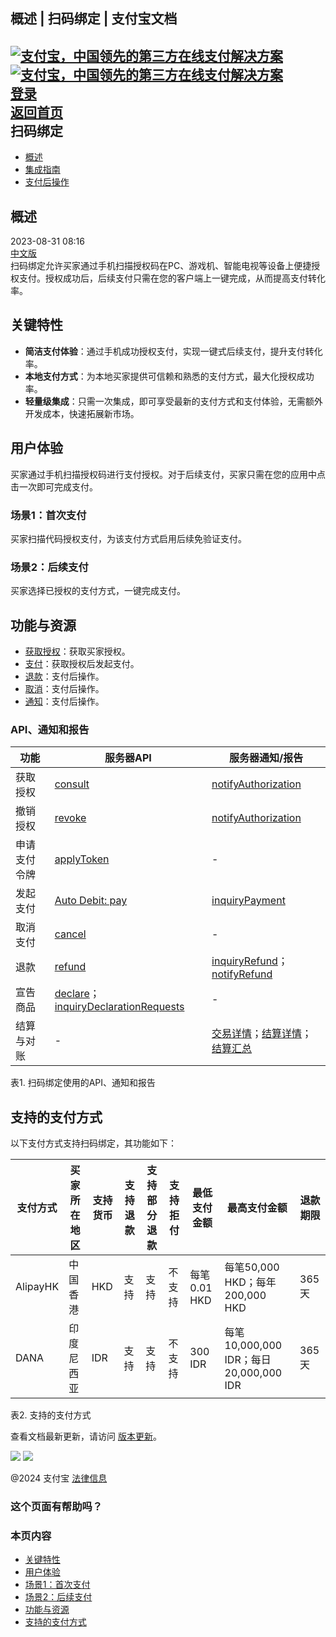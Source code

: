 概述 | 扫码绑定 | 支付宝文档
----------------------
[![支付宝，中国领先的第三方在线支付解决方案](https://ac.alipay.com/storage/2024/3/26/d66c43c0-440d-4c97-9976-f2028a2c8c5e.svg) ![支付宝，中国领先的第三方在线支付解决方案](https://ac.alipay.com/storage/2024/3/26/a48bd336-aea0-4f16-bf83-616eacbb4434.svg)](/docs/)  
[登录](https://global.alipay.com/ilogin/account_login.htm?goto=https%3A%2F%2Fglobal.alipay.com%2Fdocs%2Fac%2Fscantopay_en%2Foverview)  
[返回首页](../../)  
扫码绑定
---------

  * [概述](/docs/ac/scantopay_en/overview)
  * [集成指南](/docs/ac/scantopay_en/quickstart)
  * [支付后操作](/docs/ac/scantopay_en/post-payment)

概述
----

2023-08-31 08:16  
[中文版](https://global.alipay.com/docs/ac/scantopay_cn/overview)  
扫码绑定允许买家通过手机扫描授权码在PC、游戏机、智能电视等设备上便捷授权支付。授权成功后，后续支付只需在您的客户端上一键完成，从而提高支付转化率。

关键特性
--------

  * **简洁支付体验**：通过手机成功授权支付，实现一键式后续支付，提升支付转化率。
  * **本地支付方式**：为本地买家提供可信赖和熟悉的支付方式，最大化授权成功率。
  * **轻量级集成**：只需一次集成，即可享受最新的支付方式和支付体验，无需额外开发成本，快速拓展新市场。

用户体验
----------

买家通过手机扫描授权码进行支付授权。对于后续支付，买家只需在您的应用中点击一次即可完成支付。

### 场景1：首次支付

买家扫描代码授权支付，为该支付方式启用后续免验证支付。

### 场景2：后续支付

买家选择已授权的支付方式，一键完成支付。

功能与资源
------------

  * [获取授权](https://global.alipay.com/docs/ac/scan_to_bind_en/authorization)：获取买家授权。
  * [支付](https://global.alipay.com/docs/ac/scan_to_bind_en/pay)：获取授权后发起支付。
  * [退款](https://global.alipay.com/docs/ac/scan_to_bind_en/refund)：支付后操作。
  * [取消](https://global.alipay.com/docs/ac/scan_to_bind_en/cancel)：支付后操作。
  * [通知](https://global.alipay.com/docs/ac/scan_to_bind_en/notification)：支付后操作。

### API、通知和报告

| 功能 | 服务器API | 服务器通知/报告 |
| --- | --- | --- |
| 获取授权 | [consult](https://global.alipay.com/docs/ac/ams/authconsult) | [notifyAuthorization](https://global.alipay.com/docs/ac/ams/notifyauth) |
| 撤销授权 | [revoke](https://global.alipay.com/docs/ac/ams/authrevocation) | [notifyAuthorization](https://global.alipay.com/docs/ac/ams/notifyauth) |
| 申请支付令牌 | [applyToken](https://global.alipay.com/docs/ac/ams/accesstokenapp) | - |
| 发起支付 | [Auto Debit: pay](https://global.alipay.com/docs/ac/ams/payment_agreement) | [inquiryPayment](https://global.alipay.com/docs/ac/ams/inquiry_payment) |
| 取消支付 | [cancel](https://global.alipay.com/docs/ac/ams/paymentc_online) | - |
| 退款 | [refund](https://global.alipay.com/docs/ac/ams/refund_online) | [inquiryRefund](https://global.alipay.com/docs/ac/ams/ir_online)；[notifyRefund](https://global.alipay.com/docs/ac/ams/notify_refund) |
| 宣告商品 | [declare](https://global.alipay.com/docs/ac/ams/declare)；[inquiryDeclarationRequests](https://global.alipay.com/docs/ac/ams/inquirydeclare) | - |
| 结算与对账 | - | [交易详情](https://global.alipay.com/docs/ac/reconcile/transaction_details)；[结算详情](https://global.alipay.com/docs/ac/reconcile/settlement_details)；[结算汇总](https://global.alipay.com/docs/ac/reconcile/settlement_summary) |

表1. 扫码绑定使用的API、通知和报告

支持的支付方式
----------------

以下支付方式支持扫码绑定，其功能如下：

| 支付方式 | 买家所在地区 | 支持货币 | 支持退款 | 支持部分退款 | 支持拒付 | 最低支付金额 | 最高支付金额 | 退款期限 |
| --- | --- | --- | --- | --- | --- | --- | --- | --- |
| AlipayHK | 中国香港 | HKD | 支持 | 支持 | 不支持 | 每笔0.01 HKD | 每笔50,000 HKD；每年200,000 HKD | 365天 |
| DANA | 印度尼西亚 | IDR | 支持 | 支持 | 不支持 | 300 IDR | 每笔10,000,000 IDR；每日20,000,000 IDR | 365天 |

表2. 支持的支付方式

查看文档最新更新，请访问 [版本更新](https://global.alipay.com/docs/releasenotes)。

[![](https://ac.alipay.com/storage/2021/5/20/19b2c126-9442-4f16-8f20-e539b1db482a.png)](https://ac.alipay.com/storage/2021/5/20/19b2c126-9442-4f16-8f20-e539b1db482a.png) [![](https://ac.alipay.com/storage/2021/5/20/e9f3f154-dbf0-455f-89f0-b3d4e0c14481.png)](https://ac.alipay.com/storage/2021/5/20/e9f3f154-dbf0-455f-89f0-b3d4e0c14481.png)

@2024 支付宝 [法律信息](https://global.alipay.com/docs/ac/platform/membership)

### 这个页面有帮助吗？

### 本页内容

  * [关键特性](#uugdl "关键特性")
  * [用户体验](#2lQCL "用户体验")
  * [场景1：首次支付](#4LBDz "场景1：首次支付")
  * [场景2：后续支付](#elK1T "场景2：后续支付")
  * [功能与资源](#rcMbR "功能与资源")
  * [支持的支付方式](#xGPEk "支持的支付方式")